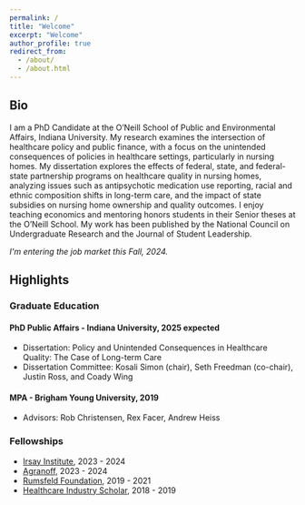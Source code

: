 ```yaml
---
permalink: /
title: "Welcome"
excerpt: "Welcome"
author_profile: true
redirect_from: 
  - /about/
  - /about.html
---
```


## Bio
I am a PhD Candidate at the O’Neill School of Public and Environmental Affairs, Indiana University. My research examines the intersection of healthcare policy and public finance, with a focus on the unintended consequences of policies in healthcare settings, particularly in nursing homes. My dissertation explores the effects of federal, state, and federal-state partnership programs on healthcare quality in nursing homes, analyzing issues such as antipsychotic medication use reporting, racial and ethnic composition shifts in long-term care, and the impact of state subsidies on nursing home ownership and quality outcomes. I enjoy teaching economics and mentoring honors students in their Senior theses at the O’Neill School. My work has been published by the National Council on Undergraduate Research and the Journal of Student Leadership.

*I'm entering the job market this Fall, 2024.* 

## Highlights 

### Graduate Education
#### PhD Public Affairs - Indiana University, 2025 expected  
* Dissertation: Policy and Unintended Consequences in Healthcare Quality: The Case of Long-term Care
* Dissertation Committee: Kosali Simon (chair), Seth Freedman (co-chair), Justin Ross, and Coady Wing  

#### MPA - Brigham Young University, 2019  
* Advisors: Rob Christensen, Rex Facer, Andrew Heiss

### Fellowships
* [Irsay Institute](https://irsay.iu.edu/index.html), 2023 - 2024
* [Agranoff](https://oneill.indiana.edu/faculty-research/directory/profiles/faculty/full-time/agranoff-robert.html), 2023 - 2024
* [Rumsfeld Foundation](https://www.rumsfeldfoundation.org/public_service/graduate_fellowships), 2019 - 2021
* [Healthcare Industry Scholar](https://marriott.byu.edu/hlc/), 2018 - 2019

